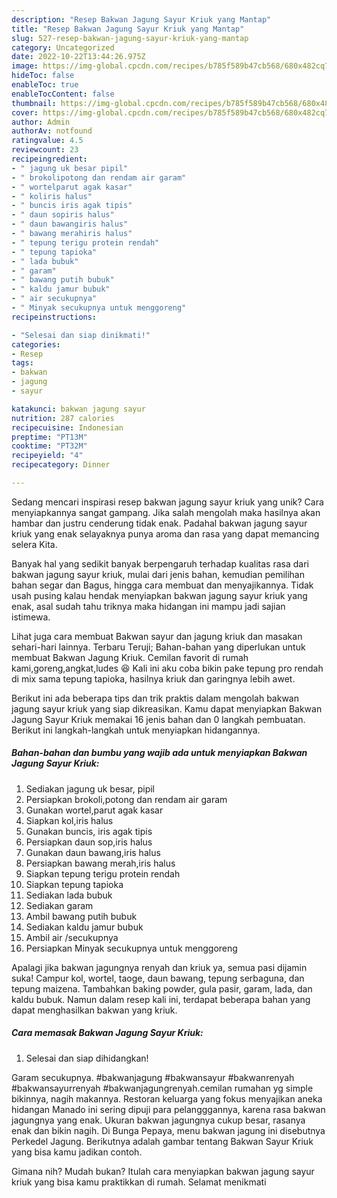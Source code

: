 ```yaml
---
description: "Resep Bakwan Jagung Sayur Kriuk yang Mantap"
title: "Resep Bakwan Jagung Sayur Kriuk yang Mantap"
slug: 527-resep-bakwan-jagung-sayur-kriuk-yang-mantap
category: Uncategorized
date: 2022-10-22T13:44:26.975Z
image: https://img-global.cpcdn.com/recipes/b785f589b47cb568/680x482cq70/bakwan-jagung-sayur-kriuk-foto-resep-utama.jpg
hideToc: false
enableToc: true
enableTocContent: false
thumbnail: https://img-global.cpcdn.com/recipes/b785f589b47cb568/680x482cq70/bakwan-jagung-sayur-kriuk-foto-resep-utama.jpg
cover: https://img-global.cpcdn.com/recipes/b785f589b47cb568/680x482cq70/bakwan-jagung-sayur-kriuk-foto-resep-utama.jpg
author: Admin
authorAv: notfound
ratingvalue: 4.5
reviewcount: 23
recipeingredient:
- " jagung uk besar pipil"
- " brokolipotong dan rendam air garam"
- " wortelparut agak kasar"
- " koliris halus"
- " buncis iris agak tipis"
- " daun sopiris halus"
- " daun bawangiris halus"
- " bawang merahiris halus"
- " tepung terigu protein rendah"
- " tepung tapioka"
- " lada bubuk"
- " garam"
- " bawang putih bubuk"
- " kaldu jamur bubuk"
- " air secukupnya"
- " Minyak secukupnya untuk menggoreng"
recipeinstructions:

- "Selesai dan siap dinikmati!"
categories:
- Resep
tags:
- bakwan
- jagung
- sayur

katakunci: bakwan jagung sayur 
nutrition: 287 calories
recipecuisine: Indonesian
preptime: "PT13M"
cooktime: "PT32M"
recipeyield: "4"
recipecategory: Dinner

---
```





Sedang mencari inspirasi resep bakwan jagung sayur kriuk yang unik? Cara menyiapkannya sangat gampang. Jika salah mengolah maka hasilnya akan hambar dan justru cenderung tidak enak. Padahal bakwan jagung sayur kriuk yang enak selayaknya punya aroma dan rasa yang dapat memancing selera Kita.





Banyak hal yang sedikit banyak berpengaruh terhadap kualitas rasa dari bakwan jagung sayur kriuk, mulai dari jenis bahan, kemudian pemilihan bahan segar dan Bagus, hingga cara membuat dan menyajikannya. Tidak usah pusing kalau hendak menyiapkan bakwan jagung sayur kriuk yang enak,      asal sudah tahu triknya maka hidangan ini mampu jadi sajian istimewa.














Lihat juga cara membuat Bakwan sayur dan jagung kriuk dan masakan sehari-hari lainnya. Terbaru Teruji; Bahan-bahan yang diperlukan untuk membuat Bakwan Jagung Kriuk. Cemilan favorit di rumah kami,goreng,angkat,ludes 😆 Kali ini aku coba bikin pake tepung pro rendah di mix sama tepung tapioka, hasilnya kriuk dan garingnya lebih awet.






Berikut ini ada beberapa tips dan trik praktis dalam mengolah bakwan jagung sayur kriuk yang siap dikreasikan. Kamu dapat menyiapkan Bakwan Jagung Sayur Kriuk memakai 16 jenis bahan dan 0 langkah pembuatan. Berikut ini langkah-langkah untuk menyiapkan hidangannya.

<!--inarticleads1-->

##### Bahan-bahan dan bumbu yang wajib ada untuk menyiapkan Bakwan Jagung Sayur Kriuk:

1. Sediakan  jagung uk besar, pipil
1. Persiapkan  brokoli,potong dan rendam air garam
1. Gunakan  wortel,parut agak kasar
1. Siapkan  kol,iris halus
1. Gunakan  buncis, iris agak tipis
1. Persiapkan  daun sop,iris halus
1. Gunakan  daun bawang,iris halus
1. Persiapkan  bawang merah,iris halus
1. Siapkan  tepung terigu protein rendah
1. Siapkan  tepung tapioka
1. Sediakan  lada bubuk
1. Sediakan  garam
1. Ambil  bawang putih bubuk
1. Sediakan  kaldu jamur bubuk
1. Ambil  air /secukupnya
1. Persiapkan  Minyak secukupnya untuk menggoreng


Apalagi jika bakwan jagungnya renyah dan kriuk ya, semua pasi dijamin suka! Campur kol, wortel, taoge, daun bawang, tepung serbaguna, dan tepung maizena. Tambahkan baking powder, gula pasir, garam, lada, dan kaldu bubuk. Namun dalam resep kali ini, terdapat beberapa bahan yang dapat menghasilkan bakwan yang kriuk. 

<!--inarticleads2-->

##### Cara memasak Bakwan Jagung Sayur Kriuk:


1. Selesai dan siap dihidangkan!

Garam secukupnya. #bakwanjagung #bakwansayur #bakwanrenyah #bakwansayurrenyah #bakwanjagungrenyah.cemilan rumahan yg simple bikinnya, nagih makannya. Restoran keluarga yang fokus menyajikan aneka hidangan Manado ini sering dipuji para pelangggannya, karena rasa bakwan jagungnya yang enak. Ukuran bakwan jagungnya cukup besar, rasanya enak dan bikin nagih. Di Bunga Pepaya, menu bakwan jagung ini disebutnya Perkedel Jagung. Berikutnya adalah gambar tentang Bakwan Sayur Kriuk yang bisa kamu jadikan contoh. 

Gimana nih? Mudah bukan? Itulah cara menyiapkan bakwan jagung sayur kriuk yang bisa kamu praktikkan di rumah. Selamat menikmati
